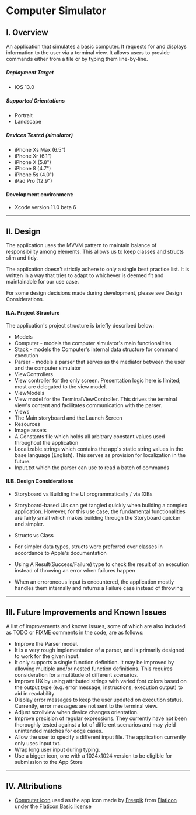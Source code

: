 #  Computer Simulator

## I. Overview
An application that simulates a basic computer.
It requests for and displays information to the user via a terminal view.
It allows users to provide commands either from a file or by typing them line-by-line.

##### Deployment Target
- iOS 13.0

##### Supported Orientations
- Portrait
- Landscape

##### Devices Tested (simulator)
- iPhone Xs Max (6.5")
- iPhone Xr (6.1")
- iPhone X (5.8")
- iPhone 8 (4.7")
- iPhone 5s (4.0")
- iPad Pro (12.9")

#### Development environment:
- Xcode version 11.0 beta 6

----
## II. Design
The application uses the MVVM pattern to maintain balance of responsibility among elements.
This allows us to keep classes and structs slim and tidy.

The application doesn't strictly adhere to only a single best practice list.
It is written in a way that tries to adapt to whichever is deemed fit and maintainable for our use case.

For some design decisions made during development, please see Design Considerations.

#### II.A. Project Structure
The application's project structure is briefly described below:

- Models
- Computer - models the computer simulator's main functionalities
- Stack - models the Computer's internal data structure for command execution
- Parser - models a parser that serves as the mediator between the user and the computer simulator
- ViewControllers
-  View controller for the only screen. Presentation logic here is limited; most are delegated to the view model.
- ViewModels
-  View model for the TerminalViewController. This drives the terminal view's content and facilitates communication with the parser.
- Views
- The Main storyboard and the Launch Screen
- Resources
- Image assets
- A Constants file which holds all arbitrary constant values used throughout the application
- Localizable.strings which contains the app's static string values in the base language (English). This serves as provision for localization in the future.
- Input.txt which the parser can use to read a batch of commands

#### II.B. Design Considerations

- Storyboard vs Building the UI programmatically / via XIBs
- Storyboard-based UIs can get tangled quickly when building a complex application. However, for this use case, the fundamental functionalities are fairly small which makes building through the Storyboard quicker and simpler.

- Structs vs Class
- For simpler data types, structs were preferred over classes in accordance to Apple's documentation

- Using A Result(Success/Failure) type to check the result of an execution instead of throwing an error when failures happen
- When an erroroneous input is encountered, the application mostly handles them internally and returns a Failure case instead of throwing

---
## III. Future Improvements and Known Issues
A list of improvements and known issues, some of which are also included as TODO or FIXME comments in the code, are as follows:

- Improve the Parser model.
- It is a very rough implementation of a parser, and is primarily designed to work for the given input.
- It only supports a single function definition. It may be improved by allowing multiple and/or nested function definitions. This requires consideration for a multitude of different scenarios.
- Improve UX by using attributed strings with varied font colors based on the output type (e.g. error message, instructions, execution output) to aid in readability
- Display error messages to keep the user updated on execution status. Currently, error messages are not sent to the terminal view.
- Adjust scrollview when device changes orientation.
- Improve precision of regular expressions. They currently have not been thoroughly tested against a lot of different scenarios and may yield unintended matches for edge cases.
- Allow the user to specify a different input file. The application currently only uses Input.txt.
- Wrap long user input during typing.
- Use a bigger icon, one with a 1024x1024 version to be eligible for submission to the App Store

----
## IV. Attributions
- [Computer icon](https://www.flaticon.com/free-icon/computer_517753) used as the app icon made by [Freepik](https://www.freepik.com/) from [FlatIcon](https://www.flaticon.com/) under the [Flaticon Basic license](https://file000.flaticon.com/downloads/license/license.pdf)
